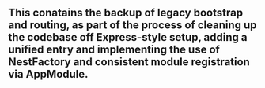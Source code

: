 ## This conatains the backup of legacy bootstrap and routing, as part of the process of cleaning up the codebase off Express-style setup, adding a unified entry and implementing the use of NestFactory and consistent module registration via AppModule.
